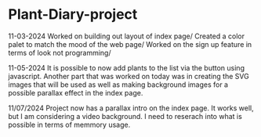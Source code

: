 # Plant-Diary-project

11-03-2024
Worked on building out layout of index page/ Created a color palet to match the mood of the web page/ Worked on the sign up feature in terms of look not programming/

11-05-2024
It is possible to now add plants to the list via the button using javascript. Another part that was worked on today was in creating the SVG images that will be used as well as making background images for a possible parallax effect in the index page.

11/07/2024
Project now has a parallax intro on the index page. It works well, but I am considering a video background. I need to reserach into what is possible in terms of memmory usage.
